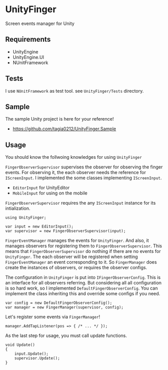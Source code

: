 # UnityFinger

Screen events manager for Unity

## Requirements

- UnityEngine
- UnityEngine.UI
- NUnitFramework


## Tests

I use `NUnitFramework` as test tool.
see `UnityFinger/Tests` directory.


## Sample

The sample Unity project is here for your reference!

- https://github.com/tagia0212/UnityFinger.Sample


## Usage

You should know the follwoing knowledges for using `UnityFinger`

`FingerObserverSupervisor` supervises the observer for observing the finger events.
For observing it, the each observer needs the reference for `IScreenInput`.
I implemented the some classes implementing `IScreenInput`.

- `EditorInput` for UnityEditor
- `MobileInput` for using on the mobile

`FingerObserverSupervisor` requires the any `IScreenInput` instance for its intialization.

```
using UnityFinger;

var input = new EditorInput();
var supervisor = new FingerObserverSupervisor(input);
```

`FingerEventManager` manages the events for `UnityFinger`.
And also, it manages observers for registering them to `FingerObserverSupervisor`.
This means that `FingerObserverSupervisor` do nothing if there are no events for `UnityFinger`.
The each observer will be registered when setting `FingerEventManager` an event corresponding to it.
So `FingerManager` does create the instances of observers, or requires the observer configs.

The configuration in `UnityFinger` is put into `IFingerObserverConfig`.
This is an interface for all observers referring.
But considering all all configuration is so hard work, so I implemented `DefaultFingerObserverConfig`.
You can implement the class inheriting this and override some configs if you need.


```
var config = new DefaultFingerObserverConfig();
var manager = new FingerManager(supervisor, config);
```

Let's register some events via `FingerManager`!

```
manager.AddTapListener(pos => { /* ... */ });
```

As the last step for usage, you must call update functions.


```
void Update()
{
    input.Update();
    supervisor.Update();
}
```
